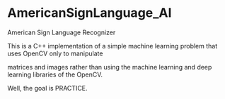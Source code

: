 # AmericanSignLanguage_AI
American Sign Language Recognizer



This is a C++ implementation of a simple machine learning problem that uses OpenCV only to manipulate

matrices and images rather than using the machine learning and deep learning libraries of the OpenCV.

Well, the goal is PRACTICE.
